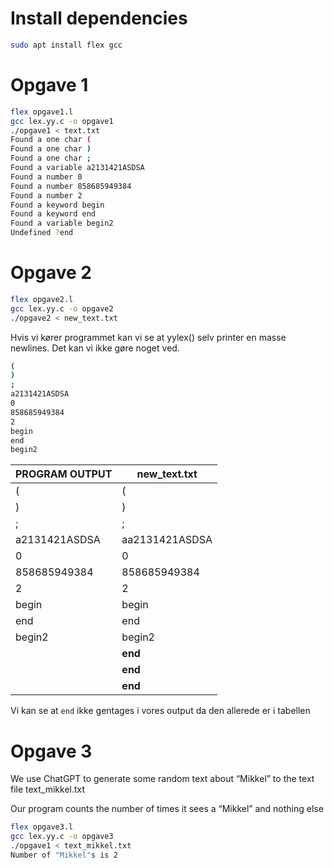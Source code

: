 # Install dependencies
```bash
sudo apt install flex gcc
```
# Opgave 1
```bash
flex opgave1.l
gcc lex.yy.c -o opgave1
./opgave1 < text.txt
Found a one char (
Found a one char )
Found a one char ;
Found a variable a2131421ASDSA
Found a number 0
Found a number 858685949384
Found a number 2
Found a keyword begin
Found a keyword end
Found a variable begin2
Undefined ?end
```

# Opgave 2
```bash
flex opgave2.l
gcc lex.yy.c -o opgave2
./opgave2 < new_text.txt
```
Hvis vi kører programmet kan vi se at yylex() selv printer en masse newlines. Det kan vi ikke gøre noget ved.
```bash
(
)
;
a2131421ASDSA
0
858685949384
2
begin
end
begin2
```
| PROGRAM OUTPUT | new_text.txt   |
|----------------|----------------|
| (              | (              |
| )              | )              |
| ;              | ;              |
| a2131421ASDSA  | aa2131421ASDSA |
| 0              | 0              |
| 858685949384   | 858685949384   |
| 2              | 2              |
| begin          | begin          |
| end            | end            |
| begin2         | begin2         |
|                | **end**        |
|                | **end**        |
|                | **end**        |


Vi kan se at `end` ikke gentages i vores output da den allerede er i tabellen

# Opgave 3
We use ChatGPT to generate some random text about “Mikkel” to the text file text_mikkel.txt

Our program counts the number of times it sees a “Mikkel” and nothing else
```bash
flex opgave3.l
gcc lex.yy.c -o opgave3
./opgave1 < text_mikkel.txt
Number of "Mikkel"s is 2
```
